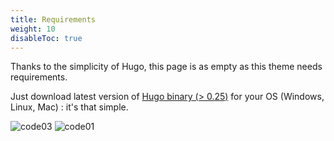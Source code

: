 ```yaml
---
title: Requirements
weight: 10
disableToc: true
---
```


Thanks to the simplicity of Hugo, this page is as empty as this theme needs requirements.

Just download latest version of [Hugo binary (> 0.25)](https://gohugo.io/getting-started/installing/) for your OS (Windows, Linux, Mac) : it's that simple.


![code03](/en/PaaS/requirements/images/code03.gif?classes=shadow)
![code01](/en/PaaS/requirements/images/code01.gif?classes=shadow)